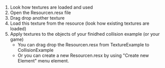 1. Look how textures are loaded and used
1. Open the Resourcen.resx file
1. Drag drop another texture
1. Load this texture from the resource (look how existing textures are loaded)
1. Apply textures to the objects of your finidhed collision example (or your game)
	+ You can drag drop the Resourcen.resx from TextureExample to CollisionExample
	+ Or you can create a new Resourcen.resx by using "Create new Element" menu element.